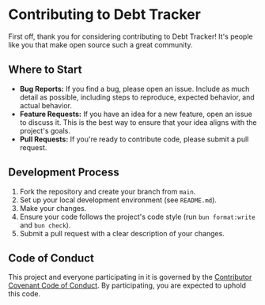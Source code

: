 # Contributing to Debt Tracker

First off, thank you for considering contributing to Debt Tracker! It's people like you that make open source such a great community.

## Where to Start

- **Bug Reports:** If you find a bug, please open an issue. Include as much detail as possible, including steps to reproduce, expected behavior, and actual behavior.
- **Feature Requests:** If you have an idea for a new feature, open an issue to discuss it. This is the best way to ensure that your idea aligns with the project's goals.
- **Pull Requests:** If you're ready to contribute code, please submit a pull request.

## Development Process

1. Fork the repository and create your branch from `main`.
2. Set up your local development environment (see `README.md`).
3. Make your changes.
4. Ensure your code follows the project's code style (run `bun format:write` and `bun check`).
5. Submit a pull request with a clear description of your changes.

## Code of Conduct

This project and everyone participating in it is governed by the [Contributor Covenant Code of Conduct](CODE_OF_CONDUCT.md). By participating, you are expected to uphold this code.
